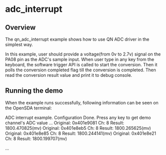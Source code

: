 # adc_interrupt

## Overview

The qn_adc_interrupt example shows how to use QN ADC driver in the simplest way.

In this example, user should provide a voltage(from 0v to 2.7v) signal on the PA08 pin as the ADC's sample input. When user type in any key from the keyboard, the software trigger API is called to start the conversion. Then it polls the conversion completed flag till the conversion is completed. Then read the conversion result value and print it to debug console.

## Running the demo
When the example runs successfully, following information can be seen on the OpenSDA terminal:
 
ADC interrupt example.
Configuration Done.
Press any key to get demo channel's ADC value ...
Original: 0x401e9081    Ch: 8   Result: 1800.470825(mv)
Original: 0x401e8eb5    Ch: 8   Result: 1800.265625(mv)
Original: 0x401e8e85    Ch: 8   Result: 1800.244141(mv)
Original: 0x401e8e21    Ch: 8   Result: 1800.199707(mv)

...
